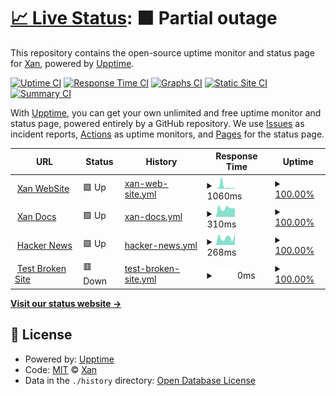 # [📈 Live Status](https://XanHelpers.github.io/StatusPage): <!--live status--> **🟧 Partial outage**

This repository contains the open-source uptime monitor and status page for [Xan](https://XanHelpers.github.io/StatusPage), powered by [Upptime](https://github.com/upptime/upptime).

[![Uptime CI](https://github.com/XanHelpers/StatusPage/workflows/Uptime%20CI/badge.svg)](https://github.com/XanHelpers/StatusPage/actions?query=workflow%3A%22Uptime+CI%22)
[![Response Time CI](https://github.com/XanHelpers/StatusPage/workflows/Response%20Time%20CI/badge.svg)](https://github.com/XanHelpers/StatusPage/actions?query=workflow%3A%22Response+Time+CI%22)
[![Graphs CI](https://github.com/XanHelpers/StatusPage/workflows/Graphs%20CI/badge.svg)](https://github.com/XanHelpers/StatusPage/actions?query=workflow%3A%22Graphs+CI%22)
[![Static Site CI](https://github.com/XanHelpers/StatusPage/workflows/Static%20Site%20CI/badge.svg)](https://github.com/XanHelpers/StatusPage/actions?query=workflow%3A%22Static+Site+CI%22)
[![Summary CI](https://github.com/XanHelpers/StatusPage/workflows/Summary%20CI/badge.svg)](https://github.com/XanHelpers/StatusPage/actions?query=workflow%3A%22Summary+CI%22)

With [Upptime](https://upptime.js.org), you can get your own unlimited and free uptime monitor and status page, powered entirely by a GitHub repository. We use [Issues](https://github.com/XanHelpers/StatusPage/issues) as incident reports, [Actions](https://github.com/XanHelpers/StatusPage/actions) as uptime monitors, and [Pages](https://XanHelpers.github.io/StatusPage) for the status page.

<!--start: status pages-->
<!-- This summary is generated by Upptime (https://github.com/upptime/upptime) -->
<!-- Do not edit this manually, your changes will be overwritten -->
<!-- prettier-ignore -->
| URL | Status | History | Response Time | Uptime |
| --- | ------ | ------- | ------------- | ------ |
| <img alt="" src="https://icons.duckduckgo.com/ip3/xandevelopers.tk.ico" height="13"> [Xan WebSite](https://xandevelopers.tk) | 🟩 Up | [xan-web-site.yml](https://github.com/XanHelpers/StatusPage/commits/HEAD/history/xan-web-site.yml) | <details><summary><img alt="Response time graph" src="./graphs/xan-web-site/response-time-week.png" height="20"> 1060ms</summary><br><a href="https://XanHelpers.github.io/StatusPage/history/xan-web-site"><img alt="Response time 487" src="https://img.shields.io/endpoint?url=https%3A%2F%2Fraw.githubusercontent.com%2FXanHelpers%2FStatusPage%2FHEAD%2Fapi%2Fxan-web-site%2Fresponse-time.json"></a><br><a href="https://XanHelpers.github.io/StatusPage/history/xan-web-site"><img alt="24-hour response time 305" src="https://img.shields.io/endpoint?url=https%3A%2F%2Fraw.githubusercontent.com%2FXanHelpers%2FStatusPage%2FHEAD%2Fapi%2Fxan-web-site%2Fresponse-time-day.json"></a><br><a href="https://XanHelpers.github.io/StatusPage/history/xan-web-site"><img alt="7-day response time 1060" src="https://img.shields.io/endpoint?url=https%3A%2F%2Fraw.githubusercontent.com%2FXanHelpers%2FStatusPage%2FHEAD%2Fapi%2Fxan-web-site%2Fresponse-time-week.json"></a><br><a href="https://XanHelpers.github.io/StatusPage/history/xan-web-site"><img alt="30-day response time 531" src="https://img.shields.io/endpoint?url=https%3A%2F%2Fraw.githubusercontent.com%2FXanHelpers%2FStatusPage%2FHEAD%2Fapi%2Fxan-web-site%2Fresponse-time-month.json"></a><br><a href="https://XanHelpers.github.io/StatusPage/history/xan-web-site"><img alt="1-year response time 487" src="https://img.shields.io/endpoint?url=https%3A%2F%2Fraw.githubusercontent.com%2FXanHelpers%2FStatusPage%2FHEAD%2Fapi%2Fxan-web-site%2Fresponse-time-year.json"></a></details> | <details><summary><a href="https://XanHelpers.github.io/StatusPage/history/xan-web-site">100.00%</a></summary><a href="https://XanHelpers.github.io/StatusPage/history/xan-web-site"><img alt="All-time uptime 100.00%" src="https://img.shields.io/endpoint?url=https%3A%2F%2Fraw.githubusercontent.com%2FXanHelpers%2FStatusPage%2FHEAD%2Fapi%2Fxan-web-site%2Fuptime.json"></a><br><a href="https://XanHelpers.github.io/StatusPage/history/xan-web-site"><img alt="24-hour uptime 100.00%" src="https://img.shields.io/endpoint?url=https%3A%2F%2Fraw.githubusercontent.com%2FXanHelpers%2FStatusPage%2FHEAD%2Fapi%2Fxan-web-site%2Fuptime-day.json"></a><br><a href="https://XanHelpers.github.io/StatusPage/history/xan-web-site"><img alt="7-day uptime 100.00%" src="https://img.shields.io/endpoint?url=https%3A%2F%2Fraw.githubusercontent.com%2FXanHelpers%2FStatusPage%2FHEAD%2Fapi%2Fxan-web-site%2Fuptime-week.json"></a><br><a href="https://XanHelpers.github.io/StatusPage/history/xan-web-site"><img alt="30-day uptime 100.00%" src="https://img.shields.io/endpoint?url=https%3A%2F%2Fraw.githubusercontent.com%2FXanHelpers%2FStatusPage%2FHEAD%2Fapi%2Fxan-web-site%2Fuptime-month.json"></a><br><a href="https://XanHelpers.github.io/StatusPage/history/xan-web-site"><img alt="1-year uptime 100.00%" src="https://img.shields.io/endpoint?url=https%3A%2F%2Fraw.githubusercontent.com%2FXanHelpers%2FStatusPage%2FHEAD%2Fapi%2Fxan-web-site%2Fuptime-year.json"></a></details>
| <img alt="" src="https://icons.duckduckgo.com/ip3/docs.xandevelopers.tk.ico" height="13"> [Xan Docs](https://docs.xandevelopers.tk) | 🟩 Up | [xan-docs.yml](https://github.com/XanHelpers/StatusPage/commits/HEAD/history/xan-docs.yml) | <details><summary><img alt="Response time graph" src="./graphs/xan-docs/response-time-week.png" height="20"> 310ms</summary><br><a href="https://XanHelpers.github.io/StatusPage/history/xan-docs"><img alt="Response time 338" src="https://img.shields.io/endpoint?url=https%3A%2F%2Fraw.githubusercontent.com%2FXanHelpers%2FStatusPage%2FHEAD%2Fapi%2Fxan-docs%2Fresponse-time.json"></a><br><a href="https://XanHelpers.github.io/StatusPage/history/xan-docs"><img alt="24-hour response time 298" src="https://img.shields.io/endpoint?url=https%3A%2F%2Fraw.githubusercontent.com%2FXanHelpers%2FStatusPage%2FHEAD%2Fapi%2Fxan-docs%2Fresponse-time-day.json"></a><br><a href="https://XanHelpers.github.io/StatusPage/history/xan-docs"><img alt="7-day response time 310" src="https://img.shields.io/endpoint?url=https%3A%2F%2Fraw.githubusercontent.com%2FXanHelpers%2FStatusPage%2FHEAD%2Fapi%2Fxan-docs%2Fresponse-time-week.json"></a><br><a href="https://XanHelpers.github.io/StatusPage/history/xan-docs"><img alt="30-day response time 317" src="https://img.shields.io/endpoint?url=https%3A%2F%2Fraw.githubusercontent.com%2FXanHelpers%2FStatusPage%2FHEAD%2Fapi%2Fxan-docs%2Fresponse-time-month.json"></a><br><a href="https://XanHelpers.github.io/StatusPage/history/xan-docs"><img alt="1-year response time 338" src="https://img.shields.io/endpoint?url=https%3A%2F%2Fraw.githubusercontent.com%2FXanHelpers%2FStatusPage%2FHEAD%2Fapi%2Fxan-docs%2Fresponse-time-year.json"></a></details> | <details><summary><a href="https://XanHelpers.github.io/StatusPage/history/xan-docs">100.00%</a></summary><a href="https://XanHelpers.github.io/StatusPage/history/xan-docs"><img alt="All-time uptime 100.00%" src="https://img.shields.io/endpoint?url=https%3A%2F%2Fraw.githubusercontent.com%2FXanHelpers%2FStatusPage%2FHEAD%2Fapi%2Fxan-docs%2Fuptime.json"></a><br><a href="https://XanHelpers.github.io/StatusPage/history/xan-docs"><img alt="24-hour uptime 100.00%" src="https://img.shields.io/endpoint?url=https%3A%2F%2Fraw.githubusercontent.com%2FXanHelpers%2FStatusPage%2FHEAD%2Fapi%2Fxan-docs%2Fuptime-day.json"></a><br><a href="https://XanHelpers.github.io/StatusPage/history/xan-docs"><img alt="7-day uptime 100.00%" src="https://img.shields.io/endpoint?url=https%3A%2F%2Fraw.githubusercontent.com%2FXanHelpers%2FStatusPage%2FHEAD%2Fapi%2Fxan-docs%2Fuptime-week.json"></a><br><a href="https://XanHelpers.github.io/StatusPage/history/xan-docs"><img alt="30-day uptime 100.00%" src="https://img.shields.io/endpoint?url=https%3A%2F%2Fraw.githubusercontent.com%2FXanHelpers%2FStatusPage%2FHEAD%2Fapi%2Fxan-docs%2Fuptime-month.json"></a><br><a href="https://XanHelpers.github.io/StatusPage/history/xan-docs"><img alt="1-year uptime 100.00%" src="https://img.shields.io/endpoint?url=https%3A%2F%2Fraw.githubusercontent.com%2FXanHelpers%2FStatusPage%2FHEAD%2Fapi%2Fxan-docs%2Fuptime-year.json"></a></details>
| <img alt="" src="https://icons.duckduckgo.com/ip3/news.ycombinator.com.ico" height="13"> [Hacker News](https://news.ycombinator.com) | 🟩 Up | [hacker-news.yml](https://github.com/XanHelpers/StatusPage/commits/HEAD/history/hacker-news.yml) | <details><summary><img alt="Response time graph" src="./graphs/hacker-news/response-time-week.png" height="20"> 268ms</summary><br><a href="https://XanHelpers.github.io/StatusPage/history/hacker-news"><img alt="Response time 280" src="https://img.shields.io/endpoint?url=https%3A%2F%2Fraw.githubusercontent.com%2FXanHelpers%2FStatusPage%2FHEAD%2Fapi%2Fhacker-news%2Fresponse-time.json"></a><br><a href="https://XanHelpers.github.io/StatusPage/history/hacker-news"><img alt="24-hour response time 426" src="https://img.shields.io/endpoint?url=https%3A%2F%2Fraw.githubusercontent.com%2FXanHelpers%2FStatusPage%2FHEAD%2Fapi%2Fhacker-news%2Fresponse-time-day.json"></a><br><a href="https://XanHelpers.github.io/StatusPage/history/hacker-news"><img alt="7-day response time 268" src="https://img.shields.io/endpoint?url=https%3A%2F%2Fraw.githubusercontent.com%2FXanHelpers%2FStatusPage%2FHEAD%2Fapi%2Fhacker-news%2Fresponse-time-week.json"></a><br><a href="https://XanHelpers.github.io/StatusPage/history/hacker-news"><img alt="30-day response time 298" src="https://img.shields.io/endpoint?url=https%3A%2F%2Fraw.githubusercontent.com%2FXanHelpers%2FStatusPage%2FHEAD%2Fapi%2Fhacker-news%2Fresponse-time-month.json"></a><br><a href="https://XanHelpers.github.io/StatusPage/history/hacker-news"><img alt="1-year response time 280" src="https://img.shields.io/endpoint?url=https%3A%2F%2Fraw.githubusercontent.com%2FXanHelpers%2FStatusPage%2FHEAD%2Fapi%2Fhacker-news%2Fresponse-time-year.json"></a></details> | <details><summary><a href="https://XanHelpers.github.io/StatusPage/history/hacker-news">100.00%</a></summary><a href="https://XanHelpers.github.io/StatusPage/history/hacker-news"><img alt="All-time uptime 100.00%" src="https://img.shields.io/endpoint?url=https%3A%2F%2Fraw.githubusercontent.com%2FXanHelpers%2FStatusPage%2FHEAD%2Fapi%2Fhacker-news%2Fuptime.json"></a><br><a href="https://XanHelpers.github.io/StatusPage/history/hacker-news"><img alt="24-hour uptime 100.00%" src="https://img.shields.io/endpoint?url=https%3A%2F%2Fraw.githubusercontent.com%2FXanHelpers%2FStatusPage%2FHEAD%2Fapi%2Fhacker-news%2Fuptime-day.json"></a><br><a href="https://XanHelpers.github.io/StatusPage/history/hacker-news"><img alt="7-day uptime 100.00%" src="https://img.shields.io/endpoint?url=https%3A%2F%2Fraw.githubusercontent.com%2FXanHelpers%2FStatusPage%2FHEAD%2Fapi%2Fhacker-news%2Fuptime-week.json"></a><br><a href="https://XanHelpers.github.io/StatusPage/history/hacker-news"><img alt="30-day uptime 100.00%" src="https://img.shields.io/endpoint?url=https%3A%2F%2Fraw.githubusercontent.com%2FXanHelpers%2FStatusPage%2FHEAD%2Fapi%2Fhacker-news%2Fuptime-month.json"></a><br><a href="https://XanHelpers.github.io/StatusPage/history/hacker-news"><img alt="1-year uptime 100.00%" src="https://img.shields.io/endpoint?url=https%3A%2F%2Fraw.githubusercontent.com%2FXanHelpers%2FStatusPage%2FHEAD%2Fapi%2Fhacker-news%2Fuptime-year.json"></a></details>
| <img alt="" src="https://icons.duckduckgo.com/ip3/thissitedoesnotexist.koj.co.ico" height="13"> [Test Broken Site](https://thissitedoesnotexist.koj.co) | 🟥 Down | [test-broken-site.yml](https://github.com/XanHelpers/StatusPage/commits/HEAD/history/test-broken-site.yml) | <details><summary><img alt="Response time graph" src="./graphs/test-broken-site/response-time-week.png" height="20"> 0ms</summary><br><a href="https://XanHelpers.github.io/StatusPage/history/test-broken-site"><img alt="Response time 0" src="https://img.shields.io/endpoint?url=https%3A%2F%2Fraw.githubusercontent.com%2FXanHelpers%2FStatusPage%2FHEAD%2Fapi%2Ftest-broken-site%2Fresponse-time.json"></a><br><a href="https://XanHelpers.github.io/StatusPage/history/test-broken-site"><img alt="24-hour response time 0" src="https://img.shields.io/endpoint?url=https%3A%2F%2Fraw.githubusercontent.com%2FXanHelpers%2FStatusPage%2FHEAD%2Fapi%2Ftest-broken-site%2Fresponse-time-day.json"></a><br><a href="https://XanHelpers.github.io/StatusPage/history/test-broken-site"><img alt="7-day response time 0" src="https://img.shields.io/endpoint?url=https%3A%2F%2Fraw.githubusercontent.com%2FXanHelpers%2FStatusPage%2FHEAD%2Fapi%2Ftest-broken-site%2Fresponse-time-week.json"></a><br><a href="https://XanHelpers.github.io/StatusPage/history/test-broken-site"><img alt="30-day response time 0" src="https://img.shields.io/endpoint?url=https%3A%2F%2Fraw.githubusercontent.com%2FXanHelpers%2FStatusPage%2FHEAD%2Fapi%2Ftest-broken-site%2Fresponse-time-month.json"></a><br><a href="https://XanHelpers.github.io/StatusPage/history/test-broken-site"><img alt="1-year response time 0" src="https://img.shields.io/endpoint?url=https%3A%2F%2Fraw.githubusercontent.com%2FXanHelpers%2FStatusPage%2FHEAD%2Fapi%2Ftest-broken-site%2Fresponse-time-year.json"></a></details> | <details><summary><a href="https://XanHelpers.github.io/StatusPage/history/test-broken-site">100.00%</a></summary><a href="https://XanHelpers.github.io/StatusPage/history/test-broken-site"><img alt="All-time uptime 100.00%" src="https://img.shields.io/endpoint?url=https%3A%2F%2Fraw.githubusercontent.com%2FXanHelpers%2FStatusPage%2FHEAD%2Fapi%2Ftest-broken-site%2Fuptime.json"></a><br><a href="https://XanHelpers.github.io/StatusPage/history/test-broken-site"><img alt="24-hour uptime 100.00%" src="https://img.shields.io/endpoint?url=https%3A%2F%2Fraw.githubusercontent.com%2FXanHelpers%2FStatusPage%2FHEAD%2Fapi%2Ftest-broken-site%2Fuptime-day.json"></a><br><a href="https://XanHelpers.github.io/StatusPage/history/test-broken-site"><img alt="7-day uptime 100.00%" src="https://img.shields.io/endpoint?url=https%3A%2F%2Fraw.githubusercontent.com%2FXanHelpers%2FStatusPage%2FHEAD%2Fapi%2Ftest-broken-site%2Fuptime-week.json"></a><br><a href="https://XanHelpers.github.io/StatusPage/history/test-broken-site"><img alt="30-day uptime 100.00%" src="https://img.shields.io/endpoint?url=https%3A%2F%2Fraw.githubusercontent.com%2FXanHelpers%2FStatusPage%2FHEAD%2Fapi%2Ftest-broken-site%2Fuptime-month.json"></a><br><a href="https://XanHelpers.github.io/StatusPage/history/test-broken-site"><img alt="1-year uptime 100.00%" src="https://img.shields.io/endpoint?url=https%3A%2F%2Fraw.githubusercontent.com%2FXanHelpers%2FStatusPage%2FHEAD%2Fapi%2Ftest-broken-site%2Fuptime-year.json"></a></details>

<!--end: status pages-->

[**Visit our status website →**](https://XanHelpers.github.io/StatusPage)

## 📄 License

- Powered by: [Upptime](https://github.com/upptime/upptime)
- Code: [MIT](./LICENSE) © [Xan](https://XanHelpers.github.io/StatusPage)
- Data in the `./history` directory: [Open Database License](https://opendatacommons.org/licenses/odbl/1-0/)
